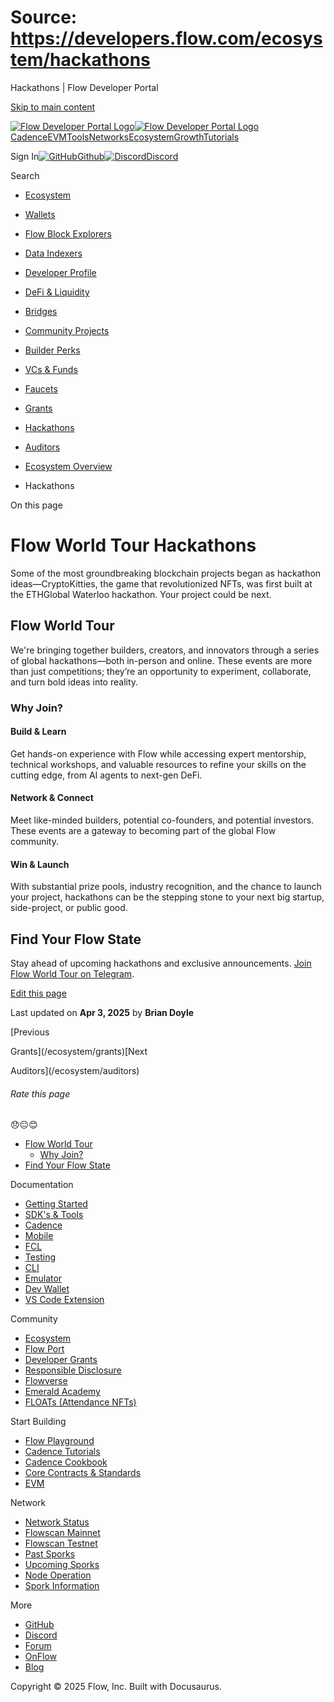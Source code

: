 # Source: https://developers.flow.com/ecosystem/hackathons

Hackathons | Flow Developer Portal



[Skip to main content](#__docusaurus_skipToContent_fallback)

[![Flow Developer Portal Logo](/img/flow-docs-logo-dark.png)![Flow Developer Portal Logo](/img/flow-docs-logo-light.png)](/)[Cadence](/build/flow)[EVM](/evm/about)[Tools](/tools/clients)[Networks](/networks/flow-networks)[Ecosystem](/ecosystem)[Growth](/growth)[Tutorials](/tutorials)

Sign In[![GitHub]()Github](https://github.com/onflow)[![Discord]()Discord](https://discord.gg/flow)

Search

* [Ecosystem](/ecosystem)
* [Wallets](/ecosystem/wallets)
* [Flow Block Explorers](/ecosystem/block-explorers)
* [Data Indexers](/ecosystem/data-indexers)
* [Developer Profile](/ecosystem/developer-profile)
* [DeFi & Liquidity](/ecosystem/defi-liquidity)
* [Bridges](/ecosystem/bridges)
* [Community Projects](/ecosystem/projects)
* [Builder Perks](/ecosystem/builder-perks)
* [VCs & Funds](/ecosystem/vcs-and-funds)
* [Faucets](/ecosystem/faucets)
* [Grants](/ecosystem/grants)
* [Hackathons](/ecosystem/hackathons)
* [Auditors](/ecosystem/auditors)
* [Ecosystem Overview](/ecosystem/overview)

* Hackathons

On this page

# Flow World Tour Hackathons

Some of the most groundbreaking blockchain projects began as hackathon ideas—CryptoKitties, the game that revolutionized NFTs, was first built at the ETHGlobal Waterloo hackathon. Your project could be next.

## Flow World Tour[​](#flow-world-tour "Direct link to Flow World Tour")

We're bringing together builders, creators, and innovators through a series of global hackathons—both in-person and online. These events are more than just competitions; they’re an opportunity to experiment, collaborate, and turn bold ideas into reality.

### Why Join?[​](#why-join "Direct link to Why Join?")

#### **Build & Learn**[​](#build--learn "Direct link to build--learn")

Get hands-on experience with Flow while accessing expert mentorship, technical workshops, and valuable resources to refine your skills on the cutting edge, from AI agents to next-gen DeFi.

#### **Network & Connect**[​](#network--connect "Direct link to network--connect")

Meet like-minded builders, potential co-founders, and potential investors. These events are a gateway to becoming part of the global Flow community.

#### **Win & Launch**[​](#win--launch "Direct link to win--launch")

With substantial prize pools, industry recognition, and the chance to launch your project, hackathons can be the stepping stone to your next big startup, side-project, or public good.

## Find Your Flow State[​](#find-your-flow-state "Direct link to Find Your Flow State")

Stay ahead of upcoming hackathons and exclusive announcements. [Join Flow World Tour on Telegram](https://t.me/flow_world_tour).

[Edit this page](https://github.com/onflow/docs/tree/main/docs/ecosystem/hackathons.md)

Last updated on **Apr 3, 2025** by **Brian Doyle**

[Previous

Grants](/ecosystem/grants)[Next

Auditors](/ecosystem/auditors)

###### Rate this page

😞😐😊

* [Flow World Tour](#flow-world-tour)
  + [Why Join?](#why-join)
* [Find Your Flow State](#find-your-flow-state)

Documentation

* [Getting Started](/build/getting-started/contract-interaction)
* [SDK's & Tools](/tools)
* [Cadence](https://cadence-lang.org/docs/)
* [Mobile](/build/guides/mobile/overview)
* [FCL](/tools/clients/fcl-js)
* [Testing](/build/smart-contracts/testing)
* [CLI](/tools/flow-cli)
* [Emulator](/tools/emulator)
* [Dev Wallet](https://github.com/onflow/fcl-dev-wallet)
* [VS Code Extension](/tools/vscode-extension)

Community

* [Ecosystem](/ecosystem)
* [Flow Port](https://port.onflow.org/)
* [Developer Grants](https://github.com/onflow/developer-grants)
* [Responsible Disclosure](https://flow.com/flow-responsible-disclosure)
* [Flowverse](https://www.flowverse.co/)
* [Emerald Academy](https://academy.ecdao.org/)
* [FLOATs (Attendance NFTs)](https://floats.city/)

Start Building

* [Flow Playground](https://play.flow.com/)
* [Cadence Tutorials](https://cadence-lang.org/docs/tutorial/first-steps)
* [Cadence Cookbook](https://open-cadence.onflow.org)
* [Core Contracts & Standards](/build/core-contracts)
* [EVM](/evm/about)

Network

* [Network Status](https://status.onflow.org/)
* [Flowscan Mainnet](https://flowscan.io/)
* [Flowscan Testnet](https://testnet.flowscan.io/)
* [Past Sporks](/networks/node-ops/node-operation/past-sporks)
* [Upcoming Sporks](/networks/node-ops/node-operation/upcoming-sporks)
* [Node Operation](/networks/node-ops)
* [Spork Information](/networks/node-ops/node-operation/spork)

More

* [GitHub](https://github.com/onflow)
* [Discord](https://discord.gg/flow)
* [Forum](https://forum.onflow.org/)
* [OnFlow](https://onflow.org/)
* [Blog](https://flow.com/blog)

Copyright © 2025 Flow, Inc. Built with Docusaurus.